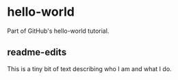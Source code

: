 # hello-world
Part of GitHub's hello-world tutorial.

## readme-edits
This is a tiny bit of text describing who I am and what I do. 

